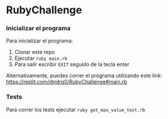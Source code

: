 # RubyChallenge

### Inicializar el programa
Para inicializar el programa:
1. Clonar este repo
2. Ejecutar `ruby main.rb`
3. Para salir escribir `EXIT` seguido de la tecla enter

Alternativamente, puedes correr el programa utilizando este link: https://replit.com/@rdrg0/RubyChallenge#main.rb

### Tests
Para correr los tests ejecutar `ruby get_max_value_test.rb`
